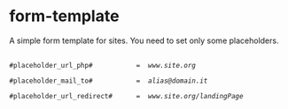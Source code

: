 # form-template
A simple form template for sites. You need to set only some placeholders.

<pre>
 <code>
#placeholder_url_php# 			=  <i>www.site.org</i>  <br/>
#placeholder_mail_to# 			=  <i>alias@domain.it</i>  <br/>
#placeholder_url_redirect# 		=  <i>www.site.org/landingPage</i>  <br/>
 </code>
</pre> 